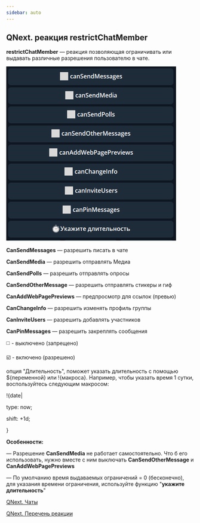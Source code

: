 ```yaml
---
sidebar: auto
---
```


## QNext. реакция restrictChatMember

**restrictChatMember** — реакция позволяющая ограничивать или выдавать различные разрешения пользователю в чате.

![](./1.png)



**CanSendMessages** — разрешить писать в чате

**CanSendMedia** — разрешить отправлять Медиа

**CanSendPolls** — разрешить отправлять опросы

**CanSendOtherMessage** — разрешить отправлять стикеры и гиф

**CanAddWebPagePreviews** — предпросмотр для ссылок (превью)

**CanChangeInfo** — разрешить изменять профиль группы

**CanInviteUsers** — разрешить добавлять участников

**CanPinMessages** — разрешить закреплять сообщения

◻️ - выключено (запрещено)

☑️ - включено (разрешено)

опция "Длительность", поможет указать длительность с помощью ${переменной} или !{макроса}. Например, чтобы указать время 1 сутки, воспользуйтесь следующим макросом: 

!{date| 

 type: now;

 shift: +1d;

}

**Особенности:**

— Разрешение **CanSendMedia** не работает самостоятельно. Что б его использовать, нужно вместе с ним выключать **CanSendOtherMessage** и **CanAddWebPagePreviews**

— По умолчанию время выдаваемых ограничений = 0 (бесконечно), для указания времени ограничения, используйте функцию "**укажите длительность**"



[QNext. Чаты](/docs-test/ph/QNext-admin-chat-about-07-05)

[QNext. Перечень реакции](/docs-test/ph/QNext-admin-reaction-about-05-01)